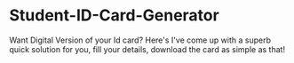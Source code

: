 # Student-ID-Card-Generator
Want Digital Version of your Id card? Here's I've come up with a superb quick solution for you, fill your details, download the card as simple as that!
